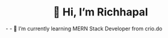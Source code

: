 <h1 align="center">👋 Hi, I’m Richhapal</h1>
- 
- 🌱 I’m currently learning MERN Stack Developer from crio.do

<!---
richhapal/richhapal is a ✨ special ✨ repository because its `README.md` (this file) appears on your GitHub profile.
You can click the Preview link to take a look at your changes.
--->
